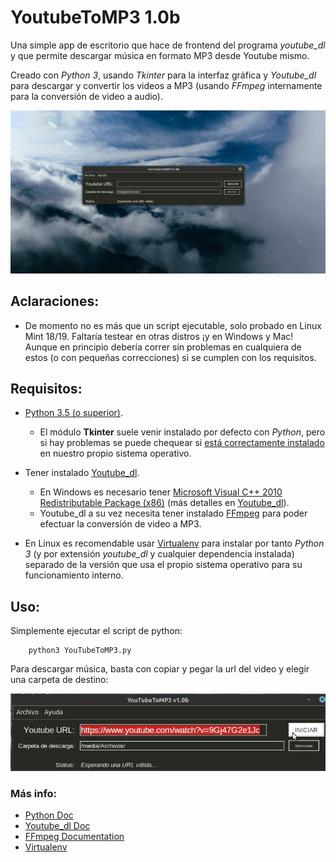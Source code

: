 # YoutubeToMP3 1.0b

Una simple app de escritorio que hace de frontend del programa *youtube_dl* y que permite descargar música en formato MP3 desde Youtube mismo.

Creado con *Python 3*, usando *Tkinter* para la interfaz gráfica y *Youtube_dl* para descargar y convertir los videos a MP3 (usando *FFmpeg* internamente para la conversión de video a audio).

![Imagen](https://github.com/FedeHC/YoutubeToMP3/blob/master/images/captura-1.jpg)

## Aclaraciones:
- De momento no es más que un script ejecutable, solo probado en Linux Mint 18/19. Faltaría testear en otras distros ¡y en Windows y Mac! Aunque en principio debería correr sin problemas en cualquiera de estos (o con pequeñas correcciones) si se cumplen con los requisitos.

## Requisitos:
- [Python 3.5 (o superior)](https://www.python.org/downloads/).
    - El módulo **Tkinter** suele venir instalado por defecto con *Python*, pero si hay problemas se puede chequear si [está correctamente instalado](https://tkdocs.com/tutorial/install.html) en nuestro propio sistema operativo.

- Tener instalado [Youtube_dl](http://ytdl-org.github.io/youtube-dl/download.html).
    - En Windows es necesario tener [Microsoft Visual C++ 2010 Redistributable Package (x86)](https://www.microsoft.com/en-US/download/details.aspx?id=5555) (más detalles en [Youtube_dl](http://ytdl-org.github.io/youtube-dl/download.html)).
    - Youtube_dl a su vez necesita tener instalado [FFmpeg](https://ffmpeg.org/download.html) para poder efectuar la conversión de video a MP3.

- En Linux es recomendable usar [Virtualenv](https://virtualenv.pypa.io/en/stable/installation/) para instalar por tanto *Python 3* (y por extensión *youtube_dl* y cualquier dependencia instalada) separado de la versión que usa el propio sistema operativo para su funcionamiento interno.

## Uso:
Simplemente ejecutar el script de python:
```
    python3 YouTubeToMP3.py
```

Para descargar música, basta con copiar y pegar la url del video y elegir una carpeta de destino:

![Imagen](https://github.com/FedeHC/YoutubeToMP3/blob/master/images/captura-2.jpg)


### Más info:
- [Python Doc](https://www.python.org/doc/)
- [Youtube_dl Doc](https://github.com/ytdl-org/youtube-dl/blob/master/README.md)
- [FFmpeg Documentation](https://ffmpeg.org/documentation.html/)
- [Virtualenv](https://virtualenv.pypa.io/en/stable/)